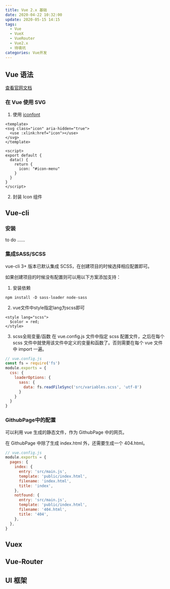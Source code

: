 ```yaml
---
title: Vue 2.x 基础
date: 2020-04-22 10:32:00
update: 2020-05-15 14:15
tags:
  - Vue
  - VueX
  - VueRouter
  - Vue2.x
  - 待填坑
categories: Vue开发
---
```


## Vue 语法

[查看官网文档](https://cn.vuejs.org/)

<!--more-->

### 在 Vue 使用 SVG

1. 使用 [iconfont](https://www.iconfont.cn/)

  ```vue
  <template>
  <svg class="icon" aria-hidden="true">
    <use :xlink:href="icon"></use>
  </svg>
  </template>

  <script>
  export default {
    data() {
      return {
        icon: "#icon-menu"
      }
    }
  }
  </script>
  ```

2. 封装 Icon 组件

## Vue-cli

### 安装

to do …… 

### 集成SASS/SCSS

vue-cli 3+ 版本已默认集成 SCSS，在创建项目的时候选择相应配置即可。

如果创建项目的时候没有配置则可以用以下方案添加支持：

1. 安装依赖

  ```shell
  npm install -D sass-loader node-sass
  ```

2. vue文件中style指定lang为scss即可

  ```vue
  <style lang="scss">
    $color = red;
  </style>
  ```

3. scss全局变量/函数
  在 vue.config.js 文件中指定 scss 配置文件，之后在每个 scss 文件中就使用该文件中定义的变量和函数了。否则需要在每个 vue 文件中 import 一遍。

  ```javascript
  // vue.config.js
  const fs = require('fs')
  module.exports = {
    css: {
      loaderOptions: {
        sass: {
          data: fs.readFileSync('src/variables.scss', 'utf-8')
        }
      }
    }
  }
  ```

### GithubPage中的配置

可以利用 vue 生成的静态文件，作为 GithubPage 中的网页。

在 GithubPage 中除了生成 index.html 外，还需要生成一个 404.html。

```javascript
// vue.config.js
module.exports = {
  pages: {
    index: {
      entry: 'src/main.js',
      template: 'public/index.html',
      filename: 'index.html',
      title: 'index',
    },
    notfound: {
      entry: 'src/main.js',
      template: 'public/index.html',
      filename: '404.html',
      title: '404',
    },
  },
}
```

## Vuex

## Vue-Router

## UI 框架

